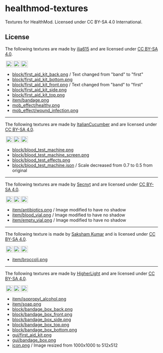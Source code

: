 # healthmod-textures

Textures for HealthMod. Licensed under CC BY-SA 4.0 International.

## License

The following textures are made by [ilja615](https://github.com/ilja615) 
and are licensed under [CC BY-SA 4.0](https://creativecommons.org/licenses/by-sa/4.0/).

<img style="height:22px!important;margin-left:3px;vertical-align:text-bottom;" src="https://mirrors.creativecommons.org/presskit/icons/cc.svg?ref=chooser-v1" /><img style="height:22px!important;margin-left:3px;vertical-align:text-bottom;" src="https://mirrors.creativecommons.org/presskit/icons/by.svg?ref=chooser-v1" /><img style="height:22px!important;margin-left:3px;vertical-align:text-bottom;" src="https://mirrors.creativecommons.org/presskit/icons/sa.svg?ref=chooser-v1" /></a></p>

- [block/first_aid_kit_back.png](block/first_aid_kit_back.png) 
  / Text changed from "band" to "first"
- [block/first_aid_kit_bottom.png](block/first_aid_kit_bottom.png)
- [block/first_aid_kit_front.png](block/first_aid_kit_front.png) 
  / Text changed from "band" to "first"
- [block/first_aid_kit_side.png](block/first_aid_kit_side.png)
- [block/first_aid_kit_top.png](block/first_aid_kit_top.png)
- [item/bandage.png](item/bandage.png)
- [mob_effect/healthy.png](mob_effect/healthy.png)
- [mob_effect/wound_infection.png](mob_effect/wound_infection.png)

---

The following textures are made by [ItalianCucumber](https://github.com/ItalianCucumber) 
and are licensed under [CC BY-SA 4.0](https://creativecommons.org/licenses/by-sa/4.0/).

<img style="height:22px!important;margin-left:3px;vertical-align:text-bottom;" src="https://mirrors.creativecommons.org/presskit/icons/cc.svg?ref=chooser-v1" /><img style="height:22px!important;margin-left:3px;vertical-align:text-bottom;" src="https://mirrors.creativecommons.org/presskit/icons/by.svg?ref=chooser-v1" /><img style="height:22px!important;margin-left:3px;vertical-align:text-bottom;" src="https://mirrors.creativecommons.org/presskit/icons/sa.svg?ref=chooser-v1" /></a></p>

- [block/blood_test_machine.png](block/blood_test_machine.png)
- [block/blood_test_machine_screen.png](block/blood_test_machine_screen.png)
- [block/blood_test_effects.png](block/blood_test_effects.png)
- [block/blood_test_machine.json](block/blood_test_machine.json) 
  / Scale decreased from 0.7 to 0.5 from original

---

The following textures are made by [Secnyt](https://github.com/secnyt) 
and are licensed under [CC BY-SA 4.0](https://creativecommons.org/licenses/by-sa/4.0/).

<img style="height:22px!important;margin-left:3px;vertical-align:text-bottom;" src="https://mirrors.creativecommons.org/presskit/icons/cc.svg?ref=chooser-v1" /><img style="height:22px!important;margin-left:3px;vertical-align:text-bottom;" src="https://mirrors.creativecommons.org/presskit/icons/by.svg?ref=chooser-v1" /><img style="height:22px!important;margin-left:3px;vertical-align:text-bottom;" src="https://mirrors.creativecommons.org/presskit/icons/sa.svg?ref=chooser-v1" /></a></p>

- [item/antibiotics.png](item/antibiotics.png)
  / Image modified to have no shadow
- [item/blood_vial.png](item/blood_vial.png)
  / Image modified to have no shadow
- [item/empty_vial.png](item/empty_vial.png)
  / Image modified to have no shadow

---

The following texture is made by [Saksham Kumar](https://github.com/saksham4106)
and is licensed under [CC BY-SA 4.0](https://creativecommons.org/licenses/by-sa/4.0/).

<img style="height:22px!important;margin-left:3px;vertical-align:text-bottom;" src="https://mirrors.creativecommons.org/presskit/icons/cc.svg?ref=chooser-v1" /><img style="height:22px!important;margin-left:3px;vertical-align:text-bottom;" src="https://mirrors.creativecommons.org/presskit/icons/by.svg?ref=chooser-v1" /><img style="height:22px!important;margin-left:3px;vertical-align:text-bottom;" src="https://mirrors.creativecommons.org/presskit/icons/sa.svg?ref=chooser-v1" /></a></p>

- [item/broccoli.png](item/broccoli.png)

---

The following textures are made by [HigherLight](https://github.com/HigherLight)
and are licensed under [CC BY-SA 4.0](https://creativecommons.org/licenses/by-sa/4.0/).

<img style="height:22px!important;margin-left:3px;vertical-align:text-bottom;" src="https://mirrors.creativecommons.org/presskit/icons/cc.svg?ref=chooser-v1" /><img style="height:22px!important;margin-left:3px;vertical-align:text-bottom;" src="https://mirrors.creativecommons.org/presskit/icons/by.svg?ref=chooser-v1" /><img style="height:22px!important;margin-left:3px;vertical-align:text-bottom;" src="https://mirrors.creativecommons.org/presskit/icons/sa.svg?ref=chooser-v1" /></a></p>

- [item/isopropyl_alcohol.png](item/isopropyl_alcohol.png)
- [item/soap.png](item/soap.png)
- [block/bandage_box_back.png](block/bandage_box_back.png)
- [block/bandage_box_front.png](block/bandage_box_front.png)
- [block/bandage_box_side.png](block/bandage_box_side.png)
- [block/bandage_box_top.png](block/bandage_box_top.png)
- [block/bandage_box_bottom.png](block/bandage_box_bottom.png)
- [gui/first_aid_kit.png](gui/first_aid_kit.png)
- [gui/bandage_box.png](gui/bandage_box.png)
- [icon.png](icon.png) / Image resized from 1000x1000 to 512x512
